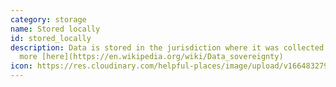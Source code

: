```yaml
---
category: storage
name: Stored locally
id: stored_locally
description: Data is stored in the jurisdiction where it was collected. Find out
  more [here](https://en.wikipedia.org/wiki/Data_sovereignty)
icon: https://res.cloudinary.com/helpful-places/image/upload/v1664832797/dtpr-icons/storage/cloud_gvkk5g.svg
---
```

